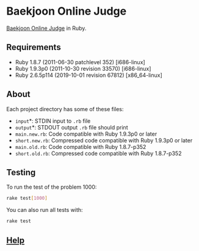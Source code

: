 # Baekjoon Online Judge

[Baekjoon Online Judge][] in Ruby.

## Requirements

- Ruby 1.8.7 (2011-06-30 patchlevel 352) [i686-linux]
- Ruby 1.9.3p0 (2011-10-30 revision 33570) [i686-linux]
- Ruby 2.6.5p114 (2019-10-01 revision 67812) [x86_64-linux]

## About

Each project directory has some of these files:

- `input`\*: STDIN input to `.rb` file
- `output`\*: STDOUT output `.rb` file should print
- `main.new.rb`: Code compatible with Ruby 1.9.3p0 or later
- `short.new.rb`: Compressed code compatible with Ruby 1.9.3p0 or later
- `main.old.rb`: Code compatible with Ruby 1.8.7-p352
- `short.old.rb`: Compressed code compatible with Ruby 1.8.7-p352

## Testing

To run the test of the problem 1000:

``` sh
rake test[1000]
```

You can also run all tests with:

``` sh
rake test
```

## [Help][]

[Baekjoon Online Judge]: https://www.acmicpc.net
[Help]: https://www.acmicpc.net/help/judge
